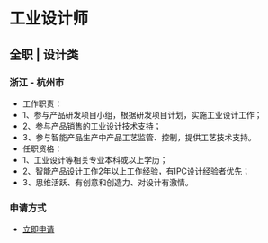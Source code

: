 
# 工业设计师
## 全职  |  设计类
### 浙江 - 杭州市

- 工作职责：
- 1、参与产品研发项目小组，根据研发项目计划，实施工业设计工作；
- 2、参与产品销售的工业设计技术支持；
- 3、参与智能产品生产中产品工艺监管、控制，提供工艺技术支持。
- 任职资格：
- 1、工业设计等相关专业本科或以上学历；
- 2、智能产品设计工作2年以上工作经验，有IPC设计经验者优先；
- 3、思维活跃、有创意和创造力、对设计有激情。
### 申请方式
- <a href="mailto:hr@tuya.com" title=yourName-工业设计师>立即申请</a>